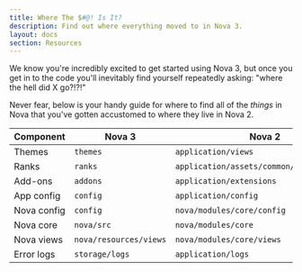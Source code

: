 ```yaml
---
title: Where The $#@! Is It?
description: Find out where everything moved to in Nova 3.
layout: docs
section: Resources
---
```


We know you're incredibly excited to get started using Nova 3, but once you get in to the code you'll inevitably find yourself repeatedly asking: "where the hell did X go?!?!"

Never fear, below is your handy guide for where to find all of the _things_ in Nova that you've gotten accustomed to where they live in Nova 2.

|Component|Nova 3|Nova 2|
|-|-|-|
|Themes|`themes`|`application/views`|
|Ranks|`ranks`|`application/assets/common/{genre}/ranks`|
|Add-ons|`addons`|`application/extensions`|
|App config|`config`|`application/config`|
|Nova config|`config`|`nova/modules/core/config`|
|Nova core|`nova/src`|`nova/modules/core`|
|Nova views|`nova/resources/views`|`nova/modules/core/views`|
|Error logs|`storage/logs`|`application/logs`|
